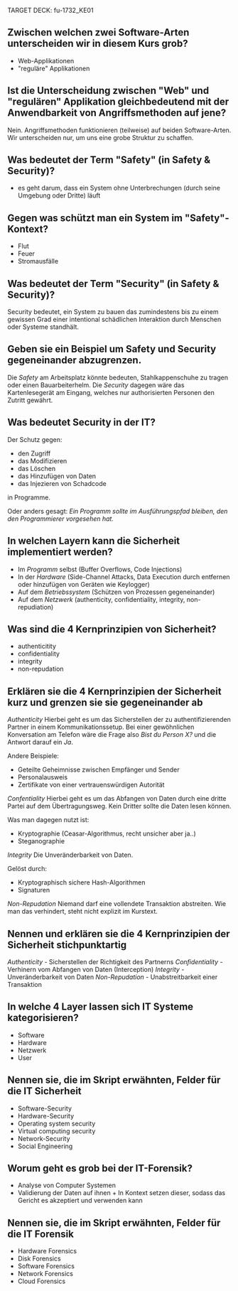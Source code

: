 TARGET DECK: fu-1732_KE01

## Zwischen welchen zwei Software-Arten unterscheiden wir in diesem Kurs grob?
- Web-Applikationen
- "reguläre" Applikationen

## Ist die Unterscheidung zwischen "Web" und "regulären" Applikation gleichbedeutend mit der Anwendbarkeit von Angriffsmethoden auf jene?
Nein. Angriffsmethoden funktionieren (teilweise) auf beiden Software-Arten. Wir unterscheiden nur, um uns eine grobe Struktur zu schaffen.

## Was bedeutet der Term "Safety" (in Safety & Security)?
- es geht darum, dass ein System ohne Unterbrechungen (durch seine Umgebung oder Dritte) läuft

## Gegen was schützt man ein System im "Safety"-Kontext?
- Flut
- Feuer
- Stromausfälle

## Was bedeutet der Term "Security" (in Safety & Security)?
Security bedeutet, ein System zu bauen das zumindestens bis zu einem gewissen Grad einer intentional schädlichen Interaktion durch Menschen oder Systeme standhält.

## Geben sie ein Beispiel um Safety und Security gegeneinander abzugrenzen.
Die *Safety* am Arbeitsplatz könnte bedeuten, Stahlkappenschuhe zu tragen oder einen Bauarbeiterhelm.
Die *Security* dagegen wäre das Kartenlesegerät am Eingang, welches nur authorisierten Personen den Zutritt gewährt.

## Was bedeutet Security in der IT?
Der Schutz gegen:
- den Zugriff
- das Modifizieren
- das Löschen
- das Hinzufügen von Daten
- das Injezieren von Schadcode

in Programme.

Oder anders gesagt: *Ein Programm sollte im Ausführungspfad bleiben, den den Programmierer vorgesehen hat.*

## In welchen Layern kann die Sicherheit implementiert werden?
- Im *Programm* selbst (Buffer Overflows, Code Injections)
- In der *Hardware* (Side-Channel Attacks, Data Execution durch entfernen oder hinzufügen von Geräten wie Keylogger)
- Auf dem *Betriebssystem* (Schützen von Prozessen gegeneinander)
- Auf dem *Netzwerk* (authenticity, confidentiality, integrity, non-repudiation)

## Was sind die 4 Kernprinzipien von Sicherheit?
- authenticitity
- confidentiality
- integrity
- non-repudation

## Erklären sie die 4 Kernprinzipien der Sicherheit kurz und grenzen sie sie gegeneinander ab
*Authenticity*
Hierbei geht es um das Sicherstellen der zu authentifizierenden Partner in einem Kommunikationssetup. Bei einer gewöhnlichen Konversation am Telefon wäre die Frage also *Bist du Person X?* und die Antwort darauf ein *Ja*.

Andere Beispiele:
- Geteilte Geheimnisse zwischen Empfänger und Sender
- Personalausweis
- Zertifikate von einer vertrauenswürdigen Autorität

*Confentiality*
Hierbei geht es um das Abfangen von Daten durch eine dritte Partei auf dem Übertragungsweg. Kein Dritter sollte die Daten lesen können.

Was man dagegen nutzt ist:
- Kryptographie (Ceasar-Algorithmus, recht unsicher aber ja..)
- Steganographie

*Integrity*
Die Unveränderbarkeit von Daten.

Gelöst durch:
- Kryptographisch sichere Hash-Algorithmen
- Signaturen

*Non-Repudation*
Niemand darf eine vollendete Transaktion abstreiten.
Wie man das verhindert, steht nicht explizit im Kurstext.

## Nennen und erklären sie die 4 Kernprinzipien der Sicherheit stichpunktartig
*Authenticity* - Sicherstellen der Richtigkeit des Partnerns
*Confidentiality* - Verhinern vom Abfangen von Daten (Interception)
*Integrity* - Unveränderbarkeit von Daten
*Non-Repudation* - Unabstreitbarkeit einer Transaktion

## In welche 4 Layer lassen sich IT Systeme kategorisieren?
- Software
- Hardware
- Netzwerk
- User

## Nennen sie, die im Skript erwähnten, Felder für die IT Sicherheit
- Software-Security
- Hardware-Security
- Operating system security
- Virtual computing security
- Network-Security
- Social Engineering

## Worum geht es grob bei der IT-Forensik?
- Analyse von Computer Systemen
- Validierung der Daten auf ihnen + In Kontext setzen dieser, sodass das Gericht es akzeptiert und verwenden kann

## Nennen sie, die im Skript erwähnten, Felder für die IT Forensik
- Hardware Forensics
- Disk Forensics
- Software Forensics
- Network Forensics
- Cloud Forensics